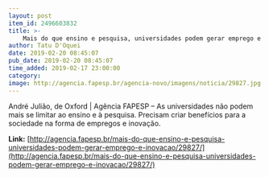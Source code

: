 ```yaml
---
layout: post
item_id: 2496603832
title: >-
    Mais do que ensino e pesquisa, universidades podem gerar emprego e inovação
author: Tatu D'Oquei
date: 2019-02-20 08:45:07
pub_date: 2019-02-20 08:45:07
time_added: 2019-02-17 23:00:00
category: 
image: http://agencia.fapesp.br/agencia-novo/imagens/noticia/29827.jpg
---
```


André Julião, de Oxford | Agência FAPESP – As universidades não podem mais se limitar ao ensino e à pesquisa. Precisam criar benefícios para a sociedade na forma de empregos e inovação.

**Link:** [http://agencia.fapesp.br/mais-do-que-ensino-e-pesquisa-universidades-podem-gerar-emprego-e-inovacao/29827/](http://agencia.fapesp.br/mais-do-que-ensino-e-pesquisa-universidades-podem-gerar-emprego-e-inovacao/29827/)

